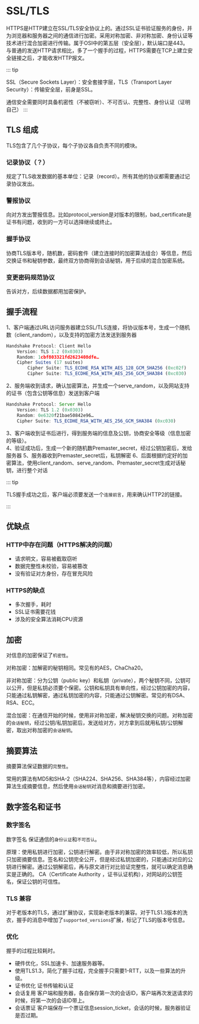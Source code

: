# SSL/TLS

HTTPS是HTTP建立在SSL/TLS安全协议上的。通过SSL证书验证服务的身份，并为浏览器和服务器之间的通信进行加密。采用对称加密、非对称加密、身份认证等技术进行混合加密进行传输。属于OSI中的第五层（安全层），默认端口是443。与普通的发送HTTP请求相比，多了一个握手的过程，HTTPS需要在TCP上建立安全链接之后，才能收发HTTP报文。

::: tip

SSL（Secure Sockets Layer）：安全套接字层，TLS（Transport Layer Security）：传输安全层，前身是SSL。


通信安全需要同时具备机密性（不被窃听）、不可否认、完整性、身份认证（证明自己）
:::

## TLS 组成

TLS包含了几个子协议，每个子协议各自负责不同的模块。

### 记录协议（？）

规定了TLS收发数据的基本单位：记录（record）。所有其他的协议都需要通过记录协议发出。

### 警报协议

向对方发出警报信息。比如protocol_version是对版本的限制，bad_certificate是证书有问题，收到的一方可以选择继续或终止。

### 握手协议

协商TLS版本号，随机数，密码套件（建立连接时的加密算法组合）等信息，然后交换证书和秘钥参数，最终双方协商得到会话秘钥，用于后续的混合加密系统。

### 变更密码规范协议

告诉对方，后续数据都用加密保护。


## 握手流程

1、客户端通过URL访问服务器建立SSL/TLS连接，将协议版本号，生成一个随机数（client_random），以及支持的加密方法发送到服务器  

```js
Handshake Protocol: Client Hello
    Version: TLS 1.2 (0x0303)
    Random: 1cbf803321fd2623408dfe…
    Cipher Suites (17 suites)
        Cipher Suite: TLS_ECDHE_RSA_WITH_AES_128_GCM_SHA256 (0xc02f)
        Cipher Suite: TLS_ECDHE_RSA_WITH_AES_256_GCM_SHA384 (0xc030)
```

2、服务端收到请求，确认加密算法，并生成一个serve_random，以及网站支持的证书（包含公钥等信息）发送到客户端  

```js
Handshake Protocol: Server Hello
    Version: TLS 1.2 (0x0303)
    Random: 0e6320f21bae50842e96…
    Cipher Suite: TLS_ECDHE_RSA_WITH_AES_256_GCM_SHA384 (0xc030)

```

3、客户端收到证书后进行，得到服务端的信息及公钥，协商安全等级（信息加密的等级）。  
4、验证成功后，生成一个新的随机数Premaster_secret，经过公钥加密后，发给服务器
5、服务器收到Premaster_secret后，私钥解密
6、后面根据约定好的加密算法，使用client_random、serve_random、Premaster_secret生成对话秘钥，进行整个对话

::: tip

TLS握手成功之后，客户端必须要发送一个`连接前言`，用来确认HTTP2的链接。

:::

## 优缺点

### HTTP中存在问题（HTTPS解决的问题）

- 请求明文，容易被截取窃听
- 数据完整性未校验，容易被篡改
- 没有验证对方身份，存在冒充风险

### HTTPS的缺点

- 多次握手，耗时
- SSL证书需要花钱
- 涉及的安全算法消耗CPU资源

## 加密

对信息的加密保证了`机密性`。

对称加密：加解密的秘钥相同。常见有的AES，ChaCha20。

非对称加密：分为公钥（public key）和私钥（private），两个秘钥不同，公钥可以公开，但是私钥必须要个保密。公钥和私钥具有单向性，经过公钥加密的内容，只能通过私钥解密，通过私钥加密的内容，只能通过公钥解密。常见的有DSA、RSA、ECC。

混合加密：在通信开始的时候，使用非对称加密，解决秘钥交换的问题。对称加密的`会话秘钥`，经过公钥/私钥加密后，发送给对方，对方拿到后就用私钥/公钥解密，取出对称加密的`会话秘钥`。

## 摘要算法

摘要算法保证数据的`完整性`。

常用的算法有MD5和SHA-2（SHA224、SHA256、SHA384等），内容经过加密算法生成摘要信息，然后使用`会话秘钥`对消息和摘要进行加密。

## 数字签名和证书

### 数字签名

数字签名 保证通信的`身份认证`和`不可否认`。

原理：使用私钥进行加密，公钥进行解密。由于非对称加密的效率较低，所以私钥只加密摘要信息。签名和公钥完全公开，但是经过私钥加密的，只能通过对应的公钥进行解密。通过公钥解密后，再与原文进行对比验证完整性，就可以确定消息确实是正确的。
CA（Certificate Authority ，证书认证机构），对网站的公钥签名，保证公钥的可信性。

### TLS 兼容

对于老版本的TLS，通过扩展协议，实现新老版本的兼容。对于TLS1.3版本的洗衣，握手的消息中增加了`supported_versions`扩展，标记了TLS的版本号信息。

### 优化

握手的过程比较耗时。

- 硬件优化，SSL加速卡、加速服务器等。
- 使用TLS1.3，简化了握手过程，完全握手只需要1-RTT，以及一些算法的升级。
- 证书优化 证书传输和认证
- 会话复用 客户端和服务器，各自保存第一次的会话ID，客户端再次发送请求的时候，将第一次的会话ID带上。
- 会话票证 客户端保存一个票证信息session_ticket，会话的时候，服务器验证是否过期。